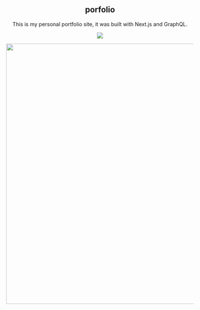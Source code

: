 <p align="center">
  <h2 align="center">porfolio</h2>
  <p align="center"> 
    This is my personal portfolio site, it was built with Next.js and GraphQL.
  </p>
  <p align="center"> 
    <img src="https://vercelbadge.vercel.app/api/doxify/portfolio"></img>
  </p>
  <p align="center"> 
    <img heigh="501px" width="700px" src="https://user-images.githubusercontent.com/9636316/133942685-fdfdc55c-982f-4204-8ec5-508b504b2ea2.gif"></img>
  </p>
</p>
